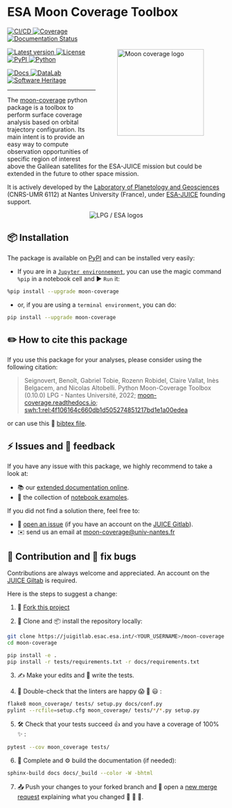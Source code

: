 ESA Moon Coverage Toolbox
=========================

<img src="https://moon-coverage.readthedocs.io/en/0.10.0/_static/moon-coverage.svg" align="right" hspace="50" vspace="50" height="200" alt="Moon coverage logo">

[
    ![CI/CD](https://juigitlab.esac.esa.int/datalab/moon-coverage/badges/main/pipeline.svg)
    ![Coverage](https://juigitlab.esac.esa.int/datalab/moon-coverage/badges/main/coverage.svg)
](https://juigitlab.esac.esa.int/datalab/moon-coverage/pipelines/main/latest)
[
    ![Documentation Status](https://readthedocs.org/projects/moon-coverage/badge/?version=latest)
](https://readthedocs.org/projects/moon-coverage/builds/)

[
    ![Latest version](https://img.shields.io/pypi/v/moon-coverage.svg?label=Latest%20release&color=lightgrey)
](https://juigitlab.esac.esa.int/datalab/moon-coverage/-/tags)
[
    ![License](https://img.shields.io/pypi/l/moon-coverage.svg?color=lightgrey&label=License)
](https://juigitlab.esac.esa.int/datalab/moon-coverage/-/blob/main/LICENSE.md)
[
    ![PyPI](https://img.shields.io/badge/PyPI-moon--coverage-blue?logo=Python&logoColor=white)
    ![Python](https://img.shields.io/pypi/pyversions/moon-coverage.svg?label=Python&logo=Python&logoColor=white)
](https://pypi.org/project/moon-coverage/)

[
    ![Docs](https://img.shields.io/badge/Docs-moon--coverage.readthedocs.io-blue?&color=orange&logo=Read%20The%20Docs&logoColor=white)
](https://moon-coverage.readthedocs.io)
[
    ![DataLab](https://img.shields.io/badge/Datalab-datalabs.esa.int-blue?&color=orange&logo=Jupyter&logoColor=white)
](https://datalabs.esa.int)
[
    ![Software Heritage](https://archive.softwareheritage.org/badge/origin/https://juigitlab.esac.esa.int/datalab/moon-coverage/)
](https://archive.softwareheritage.org/browse/origin/?origin_url=https://juigitlab.esac.esa.int/datalab/moon-coverage)

---

The [moon-coverage](https://juigitlab.esac.esa.int/datalab/moon-coverage)
python package is a toolbox to perform
surface coverage analysis based on orbital trajectory configuration.
Its main intent is to provide an easy way to compute observation
opportunities of specific region of interest above the Galilean
satellites for the ESA-JUICE mission but could be extended in the
future to other space mission.

It is actively developed by
the [Laboratory of Planetology and Geosciences](https://lpg-umr6112.fr/)
(CNRS-UMR 6112) at Nantes University (France), under
[ESA-JUICE](https://sci.esa.int/web/juice) founding support.

<p align="center">
  <img src="https://moon-coverage.readthedocs.io/en/0.10.0/_images/lpg-esa.png" alt="LPG / ESA logos"/>
</p>

📦 Installation
---------------

The package is available on [PyPI](https://pypi.org/project/moon-coverage/) and can be installed very easily:

- If you are in a [`Jupyter environnement`](https://jupyter.org/), you can use the magic command `%pip` in a notebook cell and ▶️ `Run` it:
```bash
%pip install --upgrade moon-coverage
```

- or, if you are using a `terminal environment`, you can do:
```bash
pip install --upgrade moon-coverage
```

✏️ How to cite this package
---------------------------

If you use this package for your analyses, please consider using the following citation:

> Seignovert, Benoît, Gabriel Tobie, Rozenn Robidel, Claire Vallat, Inès Belgacem, and Nicolas Altobelli.
> Python Moon-Coverage Toolbox (0.10.0) LPG - Nantes Université, 2022;
> [moon-coverage.readthedocs.io](https://moon-coverage.readthedocs.io/en/0.10.0/);
> [swh:1:rel:4f106164c660db1d505274851217bd1e1a00edea](https://archive.softwareheritage.org/browse/origin/directory/?origin_url=https://juigitlab.esac.esa.int/datalab/moon-coverage&release=0.10.0&snapshot=e4ac3ed12acbe8c17f06b8e29880ce14b33fda4a)

or can use this 📙 [bibtex file](https://juigitlab.esac.esa.int/datalab/moon-coverage/-/raw/main/moon-coverage.bib?inline=false).


⚡️ Issues and 💬 feedback
-------------------------

If you have any issue with this package, we highly recommend to take a look at:

- 📚 our [extended documentation online](https://moon-coverage.readthedocs.io/).
- 📓 the collection of [notebook examples](https://juigitlab.esac.esa.int/datalab/moon-coverage-notebooks).

If you did not find a solution there, feel free to:

- 📝 [open an issue](https://juigitlab.esac.esa.int/datalab/moon-coverage/-/issues/new) (if you have an account on the [JUICE Gitlab](https://juigitlab.esac.esa.int/datalab/moon-coverage)).
- ✉️ send us an email at [&#109;&#111;&#111;&#110;&#45;&#99;&#111;&#118;&#101;&#114;&#97;&#103;&#101;&#64;&#117;&#110;&#105;&#118;&#45;&#110;&#97;&#110;&#116;&#101;&#115;&#46;&#102;&#114;](&#109;&#97;&#105;&#108;&#116;&#111;&#58;&#109;&#111;&#111;&#110;&#45;&#99;&#111;&#118;&#101;&#114;&#97;&#103;&#101;&#64;&#117;&#110;&#105;&#118;&#45;&#110;&#97;&#110;&#116;&#101;&#115;&#46;&#102;&#114;
)


🎨 Contribution and 🐛 fix bugs
-------------------------------

Contributions are always welcome and appreciated.
An account on the [JUICE Giltab](https://juigitlab.esac.esa.int/datalab/moon-coverage) is required.

Here is the steps to suggest a change:

1. 🍴 [Fork this project](https://juigitlab.esac.esa.int/datalab/moon-coverage/-/forks/new)

2. 🐑 Clone and 📦 install the repository locally:

```bash
git clone https://juigitlab.esac.esa.int/<YOUR_USERNAME>/moon-coverage
cd moon-coverage

pip install -e .
pip install -r tests/requirements.txt -r docs/requirements.txt
```

3. ✍️ Make your edits and 🚧 write the tests.

4. 🚦 Double-check that the linters are happy 😱 🤔 😃 :
```bash
flake8 moon_coverage/ tests/ setup.py docs/conf.py
pylint --rcfile=setup.cfg moon_coverage/ tests/*/*.py setup.py
```

5. 🛠 Check that your tests succeed 👍 and you have a coverage of 100% ✨ :

```bash
pytest --cov moon_coverage tests/
```

6. 📖 Complete and ⚙️ build the documentation (if needed):
```bash
sphinx-build docs docs/_build --color -W -bhtml
```

7. 📤 Push your changes to your forked branch and 🚀 open a [new merge request](https://juigitlab.esac.esa.int/datalab/moon-coverage/-/merge_requests/new) explaining what you changed 🙌 👏 💪.
